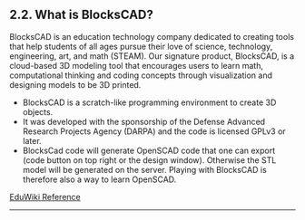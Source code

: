 ## 2.2. What is BlocksCAD?

BlocksCAD is an education technology company dedicated to creating tools that help students of all ages pursue their love of science, technology, engineering, art, and math (STEAM). Our signature product, BlocksCAD, is a cloud-based 3D modeling tool that encourages users to learn math, computational thinking and coding concepts through visualization and designing models to be 3D printed.

* BlocksCAD is a scratch-like programming environment to create 3D objects.
* It was developed with the sponsorship of the Defense Advanced Research Projects Agency (DARPA) and the code is licensed GPLv3 or later.
* BlocksCad code will generate OpenSCAD code that one can export (code button on top right or the design window). Otherwise the STL model will be generated on the server. Playing with BlocksCAD is therefore also a way to learn OpenSCAD.

[EduWiki Reference](http://edutechwiki.unige.ch/en/BlocksCAD)

---
